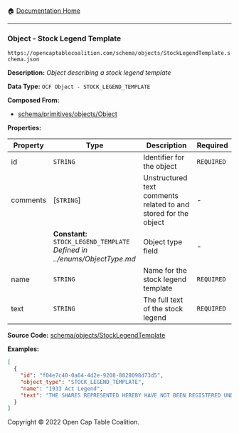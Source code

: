 :house: [Documentation Home](../../../README.md)

---

### Object - Stock Legend Template

`https://opencaptablecoalition.com/schema/objects/StockLegendTemplate.schema.json`

**Description:** _Object describing a stock legend template_

**Data Type:** `OCF Object - STOCK_LEGEND_TEMPLATE`

**Composed From:**

- [schema/primitives/objects/Object](../../../docs/markdown/schema/primitives/objects/Object.md)

**Properties:**

| Property | Type                                                                          | Description                                                     | Required   |
| -------- | ----------------------------------------------------------------------------- | --------------------------------------------------------------- | ---------- |
| id       | `STRING`                                                                      | Identifier for the object                                       | `REQUIRED` |
| comments | [`STRING`]                                                                    | Unstructured text comments related to and stored for the object | -          |
|          | **Constant:** `STOCK_LEGEND_TEMPLATE`</br>_Defined in ../enums/ObjectType.md_ | Object type field                                               | -          |
| name     | `STRING`                                                                      | Name for the stock legend template                              | `REQUIRED` |
| text     | `STRING`                                                                      | The full text of the stock legend                               | `REQUIRED` |

**Source Code:** [schema/objects/StockLegendTemplate](../../../../../../../../schema/objects/StockLegendTemplate.schema.json)

**Examples:**

```json
[
  {
    "id": "f04e7c40-0a64-4d2e-9208-8828098d73d5",
    "object_type": "STOCK_LEGEND_TEMPLATE",
    "name": "1933 Act Legend",
    "text": "THE SHARES REPRESENTED HEREBY HAVE NOT BEEN REGISTERED UNDER THE SECURITIES ACT OF 1933, AND HAVE BEEN ACQUIRED FOR INVESTMENT AND NOT WITH A VIEW TO, OR IN CONNECTION WITH, THE SALE OR DISTRIBUTION THEREOF. NO SUCH TRANSFER MAY BE EFFECTED WITHOUT AN EFFECTIVE REGISTRATION STATEMENT RELATED THERETO OR AN OPINION OF COUNSEL IN A FORM SATISFACTORY TO THE COMPANY THAT SUCH REGISTRATION IS NOT REQUIRED UNDER THE SECURITIES ACT OF 1933."
  }
]
```

Copyright © 2022 Open Cap Table Coalition.
